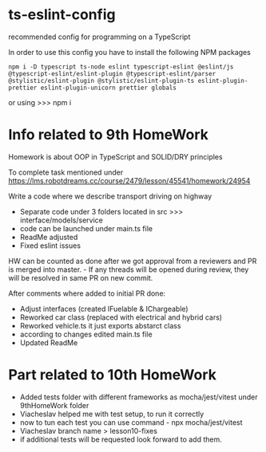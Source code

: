 # ts-eslint-config
recommended config for programming on a TypeScript

In order to use this config you have to install the following NPM packages
```
npm i -D typescript ts-node eslint typescript-eslint @eslint/js @typescript-eslint/eslint-plugin @typescript-eslint/parser @stylistic/eslint-plugin @stylistic/eslint-plugin-ts eslint-plugin-prettier eslint-plugin-unicorn prettier globals
```
or using >>> npm i

# Info related to 9th HomeWork

Homework is about OOP in TypeScript and SOLID/DRY principles

To complete task mentioned under https://lms.robotdreams.cc/course/2479/lesson/45541/homework/24954 

Write a code where we describe transport driving on highway 
 - Separate code under 3 folders located in src >>> interface/models/service
 - code can be launched under main.ts file
 - ReadMe adjusted
 - Fixed eslint issues  

 HW can be counted as done after we got approval from a reviewers and PR is merged into master.
    - If any threads will be opened during review, they will be resolved in same PR on new commit.

After comments where added to initial PR done:

 - Adjust interfaces (created IFuelable & IChargeable)
 - Reworked car class (replaced with electrical and hybrid cars)
 - Reworked vehicle.ts it just exports abstarct class
 - according to changes edited main.ts file
 - Updated ReadMe 

 # Part related to 10th HomeWork

 - Added tests folder with different frameworks as mocha/jest/vitest under 9thHomeWork folder
 - Viacheslav helped me with test setup, to run it correctly
 - now to tun each test you can use command - npx mocha/jest/vitest
 - Viacheslav branch name > lesson10-fixes
 - if additional tests will be requested look forward to add them. 
